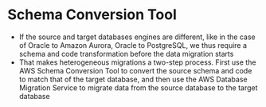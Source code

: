 
# Schema Conversion Tool
- If the source and target databases engines are different, like in the case of Oracle to Amazon Aurora, Oracle to 
  PostgreSQL, we thus require a schema and code transformation before the data migration starts
- That makes heterogeneous migrations a two-step process. First use the AWS Schema Conversion Tool to convert the source 
  schema and code to match that of the target database, and then use the AWS Database Migration Service to migrate data 
  from the source database to the target database
  